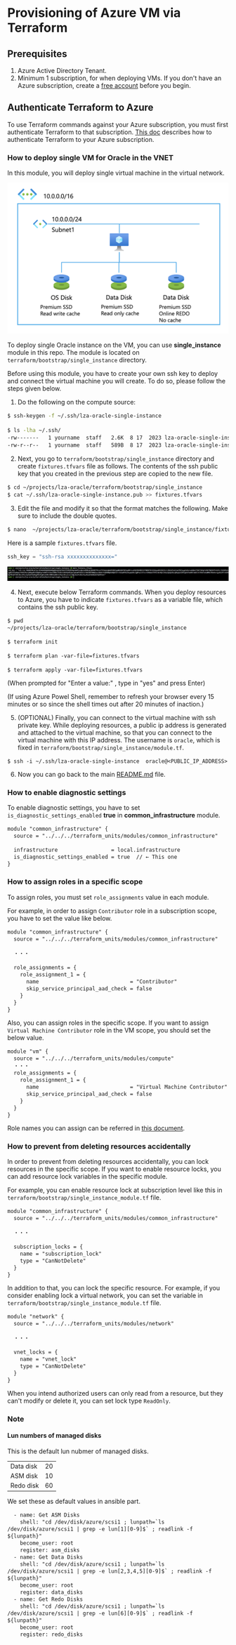 # Provisioning of Azure VM via Terraform



## Prerequisites

1. Azure Active Directory Tenant.
2. Minimum 1 subscription, for when deploying VMs. If you don't have an Azure subscription, create a [free account](https://azure.microsoft.com/en-us/free/?ref=microsoft.com&utm_source=microsoft.com&utm_medium=docs&utm_campaign=visualstudio) before you begin.

## Authenticate Terraform to Azure

To use Terraform commands against your Azure subscription, you must first authenticate Terraform to that subscription. [This doc](https://learn.microsoft.com/en-us/azure/developer/terraform/authenticate-to-azure?tabs=bash) describes how to authenticate Terraform to your Azure subscription.



### How to deploy single VM for Oracle in the VNET

In this module, you will deploy single virtual machine in the virtual network.

<img src="../media/single_vm.png" />

To deploy single Oracle instance on the VM, you can use **single_instance** module in this repo. The module is located on `terraform/bootstrap/single_instance` directory.

Before using this module, you have to create your own ssh key to deploy and connect the virtual machine you will create. To do so, please follow the steps given below.



1. Do the following on the compute source:

```bash
$ ssh-keygen -f ~/.ssh/lza-oracle-single-instance

$ ls -lha ~/.ssh/
-rw-------   1 yourname  staff   2.6K  8 17  2023 lza-oracle-single-instance
-rw-r--r--   1 yourname  staff   589B  8 17  2023 lza-oracle-single-instance.pub
```

2. Next, you go to `terraform/bootstrap/single_instance` directory and create `fixtures.tfvars` file as follows. The contents of the ssh public key that you created in the previous step are copied to the new file.


```bash
$ cd ~/projects/lza-oracle/terraform/bootstrap/single_instance
$ cat ~/.ssh/lza-oracle-single-instance.pub >> fixtures.tfvars
```

3. Edit the file and modify it so that the format matches the following. Make sure to include the double quotes. 

```bash
$ nano  ~/projects/lza-oracle/terraform/bootstrap/single_instance/fixtures.tfvars
```

Here is a sample `fixtures.tfvars` file.

```tf:fixtures.tfvars
ssh_key = "ssh-rsa xxxxxxxxxxxxxx="
```

<img src="../media/fixtures.jpg" />


4. Next, execute below Terraform commands. When you deploy resources to Azure, you have to indicate `fixtures.tfvars` as a variable file, which contains the ssh public key.

```
$ pwd
~/projects/lza-oracle/terraform/bootstrap/single_instance

$ terraform init

$ terraform plan -var-file=fixtures.tfvars

$ terraform apply -var-file=fixtures.tfvars
```

(When prompted for "Enter a value:" , type in "yes" and press Enter)


(If using Azure Powel Shell, remember to refresh your browser every 15 minutes or so since the shell times out after 20 minutes of inaction.)


5. (OPTIONAL) Finally, you can connect to the virtual machine with ssh private key. While deploying resources, a public ip address is generated and attached to the virtual machine, so that you can connect to the virtual machine with this IP address. The username is `oracle`, which is fixed in `terraform/bootstrap/single_instance/module.tf`.

```
$ ssh -i ~/.ssh/lza-oracle-single-instance  oracle@<PUBLIC_IP_ADDRESS>
```

6. Now you can go back to the main [README.md](../../README.md#step-by-step-instructions) file.



### How to enable diagnostic settings

To enable diagnostic settings, you have to set `is_diagnostic_settings_enabled` **true** in **common_infrastructure** module.

```
module "common_infrastructure" {
  source = "../../../terraform_units/modules/common_infrastructure"

  infrastructure                 = local.infrastructure
  is_diagnostic_settings_enabled = true  // ← This one
}
```

### How to assign roles in a specific scope

To assign roles, you must set `role_assignments` value in each module.

For example, in order to assign `Contributor` role in a subscription scope, you have to set the value like below.

```
module "common_infrastructure" {
  source = "../../../terraform_units/modules/common_infrastructure"

  ・・・

  role_assignments = {
    role_assignment_1 = {
      name                             = "Contributor"
      skip_service_principal_aad_check = false
    }
  }
}
```

Also, you can assign roles in the specific scope. If you want to assign `Virtual Machine Contributor` role in the VM scope, you should set the below value.

```
module "vm" {
  source = "../../../terraform_units/modules/compute"
  ・・・
  role_assignments = {
    role_assignment_1 = {
      name                             = "Virtual Machine Contributor"
      skip_service_principal_aad_check = false
    }
  }
}
```

Role names you can assign can be referred in [this document](https://learn.microsoft.com/en-us/azure/role-based-access-control/built-in-roles).

### How to prevent from deleting resources accidentally

In order to prevent from deleting resources accidentally, you can lock resources in the specific scope.
If you want to enable resource locks, you can add resource lock variables in the specific module.

For example, you can enable resource lock at subscription level like this in `terraform/bootstrap/single_instance_module.tf` file.

```
module "common_infrastructure" {
  source = "../../../terraform_units/modules/common_infrastructure"

  ・・・

  subscription_locks = {
    name = "subscription_lock"
    type = "CanNotDelete"
  }
}
```

In addition to that, you can lock the specific resource. For example, if you consider enabling lock a virtual network, you can set the variable in `terraform/bootstrap/single_instance_module.tf` file.

```
module "network" {
  source = "../../../terraform_units/modules/network"

  ・・・

  vnet_locks = {
    name = "vnet_lock"
    type = "CanNotDelete"
  }
}
```

When you intend authorized users can only read from a resource, but they can't modify or delete it, you can set lock type `ReadOnly`.

### Note

#### Lun numbers of managed disks

This is the default lun nubmer of managed disks.

|           |     |
| :-------- | :-- |
| Data disk | 20  |
| ASM disk  | 10  |
| Redo disk | 60  |

We set these as default values in ansible part.

```
  - name: Get ASM Disks
    shell: "cd /dev/disk/azure/scsi1 ; lunpath=`ls /dev/disk/azure/scsi1 | grep -e lun[1][0-9]$` ; readlink -f ${lunpath}"
    become_user: root
    register: asm_disks
  - name: Get Data Disks
    shell: "cd /dev/disk/azure/scsi1 ; lunpath=`ls /dev/disk/azure/scsi1 | grep -e lun[2,3,4,5][0-9]$` ; readlink -f ${lunpath}"
    become_user: root
    register: data_disks
  - name: Get Redo Disks
    shell: "cd /dev/disk/azure/scsi1 ; lunpath=`ls /dev/disk/azure/scsi1 | grep -e lun[6][0-9]$` ; readlink -f ${lunpath}"
    become_user: root
    register: redo_disks
```
